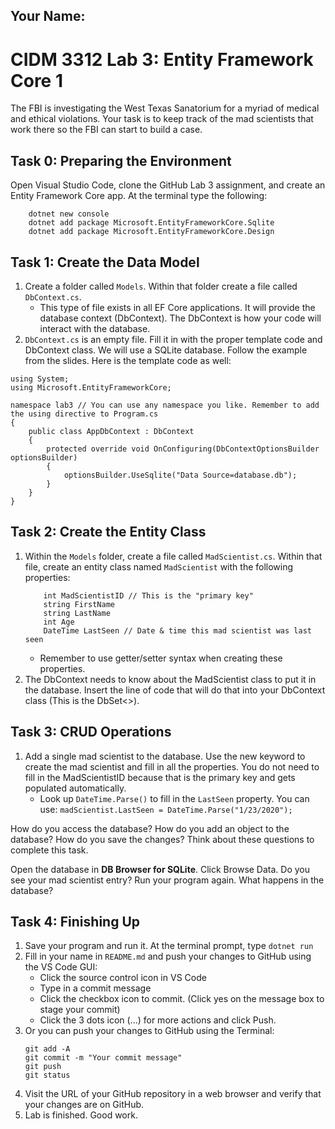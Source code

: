 ## Your Name: 


# CIDM 3312 Lab 3: Entity Framework Core 1

The FBI is investigating the West Texas Sanatorium for a myriad of medical and ethical violations. Your task is to keep track of the mad scientists that work there so the FBI can start to build a case.

## Task 0: Preparing the Environment
Open Visual Studio Code, clone the GitHub Lab 3 assignment, and create an Entity Framework Core app. At the terminal type the following:
```
    dotnet new console
    dotnet add package Microsoft.EntityFrameworkCore.Sqlite
    dotnet add package Microsoft.EntityFrameworkCore.Design
```

## Task 1: Create the Data Model
1. Create a folder called `Models`. Within that folder create a file called `DbContext.cs`.
    - This type of file exists in all EF Core applications. It will provide the database context (DbContext). The DbContext is how your code will interact with the database.
2. `DbContext.cs` is an empty file. Fill it in with the proper template code and DbContext class. We will use a SQLite database. Follow the example from the slides. Here is the template code as well:
```
using System;
using Microsoft.EntityFrameworkCore;

namespace lab3 // You can use any namespace you like. Remember to add the using directive to Program.cs
{
    public class AppDbContext : DbContext
    {
        protected override void OnConfiguring(DbContextOptionsBuilder optionsBuilder)
        {
            optionsBuilder.UseSqlite("Data Source=database.db");
        }
    }
}
```

## Task 2: Create the Entity Class
1. Within the `Models` folder, create a file called `MadScientist.cs`. Within that file, create an entity class named `MadScientist` with the following properties:
    ```
        int MadScientistID // This is the "primary key"
        string FirstName
        string LastName
        int Age
        DateTime LastSeen // Date & time this mad scientist was last seen
    ```
    - Remember to use getter/setter syntax when creating these properties.
2. The DbContext needs to know about the MadScientist class to put it in the database. Insert the line of code that will do that into your DbContext class (This is the DbSet<>).

## Task 3: CRUD Operations
1. Add a single mad scientist to the database. Use the new keyword to create the mad scientist and fill in all the properties. You do not need to fill in the MadScientistID because that is the primary key and gets populated automatically.
    - Look up `DateTime.Parse()` to fill in the `LastSeen` property. You can use:
    `madScientist.LastSeen = DateTime.Parse("1/23/2020");`

How do you access the database? How do you add an object to the database? How do you save the changes? Think about these questions to complete this task.

Open the database in **DB Browser for SQLite**. Click Browse Data. Do you see your mad scientist entry? Run your program again. What happens in the database?

## Task 4: Finishing Up
1. Save your program and run it. At the terminal prompt, type `dotnet run`
2. Fill in your name in `README.md` and push your changes to GitHub using the VS Code GUI:
    - Click the source control icon in VS Code
    - Type in a commit message
    - Click the checkbox icon to commit. (Click yes on the message box to stage your commit)
    - Click the 3 dots icon (...) for more actions and click Push.
3. Or you can push your changes to GitHub using the Terminal:
    ```
    git add -A
    git commit -m "Your commit message"
    git push
    git status
    ```
4. Visit the URL of your GitHub repository in a web browser and verify that your changes are on GitHub.  
5. Lab is finished. Good work.
